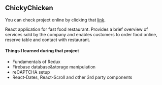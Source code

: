 ## ChickyChicken

You can check project online by clicking that [link](https://chickychicken.herokuapp.com/).

React application for fast food restaurant. Provides a brief overview of services sold by the company and enables customers to order food online, reserve table and contact with restaurant.

#### Things I learned during that project

- Fundamentals of Redux
- Firebase database&storage manipulation
- reCAPTCHA setup
- React-Dates, React-Scroll and other 3rd party components
